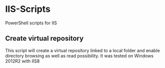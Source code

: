 
# IIS-Scripts
PowerShell scripts for IIS

## Create virtual repository
This script will create a virtual repository linked to a local folder and enable directory browsing
as well as read possibility.
It was tested on Windows 2012R2 with IIS8